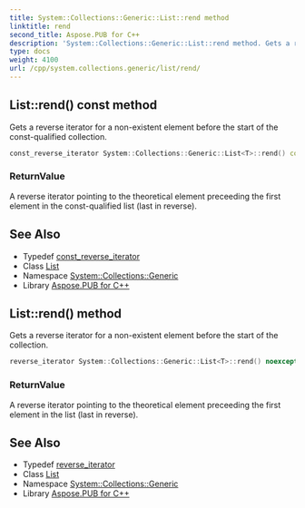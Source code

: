 ```yaml
---
title: System::Collections::Generic::List::rend method
linktitle: rend
second_title: Aspose.PUB for C++
description: 'System::Collections::Generic::List::rend method. Gets a reverse iterator for a non-existent element before the start of the const-qualified collection in C++.'
type: docs
weight: 4100
url: /cpp/system.collections.generic/list/rend/
---
```

## List::rend() const method


Gets a reverse iterator for a non-existent element before the start of the const-qualified collection.

```cpp
const_reverse_iterator System::Collections::Generic::List<T>::rend() const noexcept
```


### ReturnValue

A reverse iterator pointing to the theoretical element preceeding the first element in the const-qualified list (last in reverse).

## See Also

* Typedef [const_reverse_iterator](../const_reverse_iterator/)
* Class [List](../)
* Namespace [System::Collections::Generic](../../)
* Library [Aspose.PUB for C++](../../../)
## List::rend() method


Gets a reverse iterator for a non-existent element before the start of the collection.

```cpp
reverse_iterator System::Collections::Generic::List<T>::rend() noexcept
```


### ReturnValue

A reverse iterator pointing to the theoretical element preceeding the first element in the list (last in reverse).

## See Also

* Typedef [reverse_iterator](../reverse_iterator/)
* Class [List](../)
* Namespace [System::Collections::Generic](../../)
* Library [Aspose.PUB for C++](../../../)
